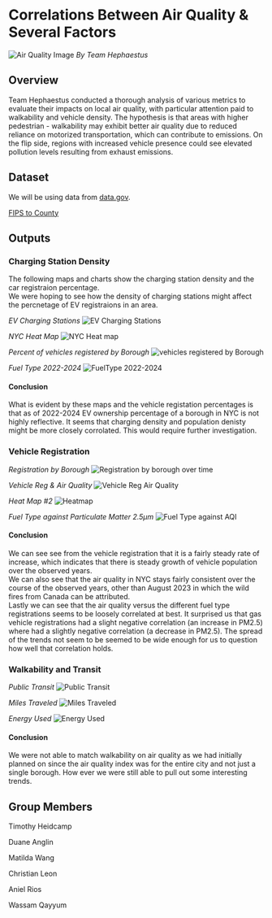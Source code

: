 # Correlations Between Air Quality & Several Factors
![Air Quality Image](https://github.com/heidthecamp/CU-VIRT-AI-PT-03-2024-U-LOLC-PROJECT-1/assets/161158238/b3524d86-41ee-4252-9cb2-507c0617d2cf)
_By Team Hephaestus_


## Overview
Team Hephaestus conducted a thorough analysis of various metrics to evaluate their impacts on local air quality, with particular attention paid to walkability and vehicle density. The hypothesis is that areas with higher pedestrian - walkability may exhibit better air quality due to reduced reliance on motorized transportation, which can contribute to emissions. On the flip side, regions with increased vehicle presence could see elevated pollution levels resulting from exhaust emissions.

## Dataset

We will be using data from [data.gov](https://data.gov/).

[FIPS to County](https://transition.fcc.gov/oet/info/maps/census/fips/fips.txt)

## Outputs

### Charging Station Density

The following maps and charts show the charging station density and the car
registraion percentage.  
We were hoping to see how the density of charging stations might affect the
percnetage of EV registraions in an area.

_EV Charging Stations_
![EV Charging Stations](https://github.com/heidthecamp/CU-VIRT-AI-PT-03-2024-U-LOLC-PROJECT-1/assets/161158238/e3537aa2-2641-4818-953d-92dc30b39d4e)

_NYC Heat Map_
![NYC Heat map](https://github.com/heidthecamp/CU-VIRT-AI-PT-03-2024-U-LOLC-PROJECT-1/assets/161158238/98e8f0aa-335c-4968-b87d-8cffb1ffa9e0)

_Percent of vehicles registered by Borough_
![vehicles registered by Borough](https://github.com/heidthecamp/CU-VIRT-AI-PT-03-2024-U-LOLC-PROJECT-1/assets/161158238/8768278c-5204-439c-a9cb-7d11c853866e)

_Fuel Type 2022-2024_
![FuelType 2022-2024](https://github.com/heidthecamp/CU-VIRT-AI-PT-03-2024-U-LOLC-PROJECT-1/assets/161158238/02738179-6bdf-4403-9cc9-911b8b096a76)

#### Conclusion

What is evident by these maps and the vehicle registation percentages is that as
of 2022-2024 EV ownership percentage of a borough in NYC is not highly reflective.
It seems that charging density and population denisty might be more closely
corrolated. This would require further investigation.

### Vehicle Registration

_Registration by Borough_
![Registration by borough over time](https://github.com/heidthecamp/CU-VIRT-AI-PT-03-2024-U-LOLC-PROJECT-1/assets/161158238/9a4e3835-f398-475c-991b-24503849d4ba)

_Vehicle Reg & Air Quality_
![Vehicle Reg   Air Quality](https://github.com/heidthecamp/CU-VIRT-AI-PT-03-2024-U-LOLC-PROJECT-1/assets/161158238/60fd3a18-aa3f-45ed-89a6-2e064fe37251)

_Heat Map #2_
![Heatmap](https://github.com/heidthecamp/CU-VIRT-AI-PT-03-2024-U-LOLC-PROJECT-1/assets/161158238/1b35f818-6f50-4fd4-b967-2c3ded8440bd)

_Fuel Type against Particulate Matter 2.5µm_
![Fuel Type against AQI](https://github.com/heidthecamp/CU-VIRT-AI-PT-03-2024-U-LOLC-PROJECT-1/assets/161158238/b899f42f-bdfe-4842-9285-eb94eeda1926)

#### Conclusion

We can see see from the vehicle registration that it is a fairly steady rate of
increase, which indicates that there is steady growth of vehicle population over
the observed years.  
We can also see that the air quality in NYC stays fairly consistent over the
course of the observed years, other than August 2023 in which the wild fires
from Canada can be attributed.  
Lastly we can see that the air quality versus the different fuel type
registrations seems to be loosely correlated at best. It surprised us that gas
vehicle registrations had a slight negative correlation (an increase in PM2.5)
where had a slightly negative correlation (a decrease in PM2.5).  The spread of
the trends not seem to be seemed to be wide enough for us to question how well
that correlation holds.

<!-- Removing due to no longer using unemployment because year's didn't match with the rest of the data 
_Bronx Unemployment 2018-2022_
![Bronx Unemployment](https
![2018-2022](https://github.com/heidthecamp/CU-VIRT-AI-PT-03-2024-U-LOLC-PROJECT-1/assets/161158238/0a1912a6-dba3-4bf8-99ea-8a8a18bdc206)

_2018-2022 Fuel_
![2018-2022](https://github.com/heidthecamp/CU-VIRT-AI-PT-03-2024-U-LOLC-PROJECT-1/assets/161158238/3872723a-9475-44b4-b8fc-6fedf02d655e) -->

### Walkability and Transit

_Public Transit_
![Public Transit](https://github.com/heidthecamp/CU-VIRT-AI-PT-03-2024-U-LOLC-PROJECT-1/assets/161158238/26ac5ad6-936c-4722-b810-538d57aa46a3)

_Miles Traveled_
![Miles Traveled](https://github.com/heidthecamp/CU-VIRT-AI-PT-03-2024-U-LOLC-PROJECT-1/assets/161158238/588c7098-6078-4c80-9082-192a425d7873)

_Energy Used_
![Energy Used](https://github.com/heidthecamp/CU-VIRT-AI-PT-03-2024-U-LOLC-PROJECT-1/assets/161158238/00bda8f5-578a-4d08-97b5-dbc1ad90e59d)

#### Conclusion

We were not able to match walkability on air quality as we had initially planned
on since the air quality index was for the entire city and not just a single
borough. How ever we were still able to pull out some interesting trends.

## Group Members
Timothy Heidcamp 

Duane Anglin

Matilda Wang

Christian Leon

Aniel Rios

Wassam Qayyum





